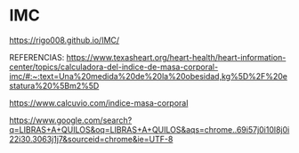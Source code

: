 # IMC
https://rigo008.github.io/IMC/

REFERENCIAS:
https://www.texasheart.org/heart-health/heart-information-center/topics/calculadora-del-indice-de-masa-corporal-imc/#:~:text=Una%20medida%20de%20la%20obesidad,kg%5D%2F%20estatura%20%5Bm2%5D 

https://www.calcuvio.com/indice-masa-corporal

https://www.google.com/search?q=LIBRAS+A+QUILOS&oq=LIBRAS+A+QUILOS&aqs=chrome..69i57j0i10l8j0i22i30.3063j1j7&sourceid=chrome&ie=UTF-8


